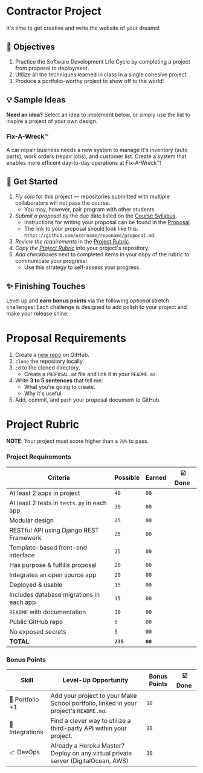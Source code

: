 # Contractor Project
It's time to get creative and write the website of your dreams!

## :memo: Objectives
1. Practice the Software Development Life Cycle by completing a project from proposal to deployment.
1. Utilize all the techniques learned in class in a single cohesive project.
1. Produce a portfolio-worthy project to show off to the world!

## :bulb: Sample Ideas
**Need an idea?**
Select an idea to implement below, or simply use the list to inspire a project of your own design.

### Fix-A-Wreck™️
A car repair business needs a new system to manage it's inventory (auto parts), work orders (repair jobs), and customer list.
Create a system that enables more efficent day-to-day operations at Fix-A-Wreck️™!

## :construction: Get Started
1. *Fly solo* for this project &mdash; repositories submitted with multiple collaborators will not pass the course.
	- You may, however, pair program with other students.
1. *Submit a proposal* by the due date listed on the [Course Syllabus][syllabus].
	- Instructions for writing your proposal can be found in the [Proposal][proposal].
	- The link to your proposal should look like this: `https://github.com/username/reponame/proposal.md`.
1. *Review the requirements* in the [Project Rubric][rubric].
1. *Copy the [Project Rubric][rubric]* into your project's repository.
1. *Add checkboxes* next to completed items in your copy of the rubric to communicate your progress!
	- Use this strategy to self-assess your progress.

## :sparkles: Finishing Touches
Level up and **earn bonus points** via the following *optional* stretch challenges!
Each challenge is designed to add polish to your project and make your release shine.

# Proposal Requirements
1. Create a [new repo][new] on GitHub.
1. `clone` the repository locally.
1. `cd` to the cloned directory.
	- Create a `PROPOSAL.md` file and link it in your `README.md`.
1. Write **3 to 5 sentences** that tell me:
	- What you're going to create.
	- Why it's useful.
1. Add, commit, and `push` your proposal document to GitHub.

# Project Rubric
**NOTE**: Your project must score higher than a `70%` to pass.

### Project Requirements
| Criteria                                   | Possible  |  Earned  | :ballot_box_with_check: Done ️ |
|--------------------------------------------|-----------|----------|-------------------------------|
| At least 2 apps in project                 | `40`      | `00`     |                               |
| At least 2 tests in `tests.py` in each app | `30`      | `00`     |                               |
| Modular design                             | `25`      | `00`     |                               |
| RESTful API using Django REST Framework    | `25`      | `00`     |                               |
| Template-based front-end interface         | `25`      | `00`     |                               |
| Has purpose & fulfills proposal            | `20`      | `00`     |                               |
| Integrates an open source app              | `20`      | `00`     |                               |
| Deployed & usable                          | `15`      | `00`     |                               |
| Includes database migrations in each app   | `15`      | `00`     |                               |
| `README` with documentation                | `10`      | `00`     |                               |
| Public GitHub repo                         |  `5`      | `00`     |                               |
| No exposed secrets                         |  `5`      | `00`     |                               |
| **TOTAL**                                  | **`235`** | **`00`** |                               |

### Bonus Points
| Skill                             | Level-Up Opportunity                                                                  | Bonus Points | :ballot_box_with_check: Done ️ |
|-----------------------------------|---------------------------------------------------------------------------------------|--------------|-------------------------------|
| :tada: Portfolio +1               | Add your project to your Make School portfolio, linked in your project's `README.md`. | `10`         |                               |
| :electric_plug: Integrations      | Find a clever way to utilize a third-party API within your project.                   | `20`         |                               |
| :chart_with_upwards_trend: DevOps | Already a Heroku Master? Deploy on any virtual private server (DigitalOcean, AWS)     | `30`         |                               |

[new]: https://github.com/new
[syllabus]: ./README.md
[proposal]: ./PROJECT.md
[rubric]: ./RUBRIC.md
